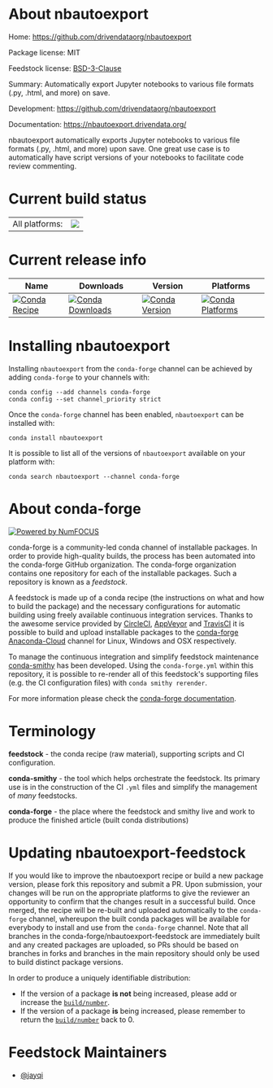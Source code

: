 About nbautoexport
==================

Home: https://github.com/drivendataorg/nbautoexport

Package license: MIT

Feedstock license: [BSD-3-Clause](https://github.com/conda-forge/nbautoexport-feedstock/blob/main/LICENSE.txt)

Summary: Automatically export Jupyter notebooks to various file formats (.py, .html, and more) on save.

Development: https://github.com/drivendataorg/nbautoexport

Documentation: https://nbautoexport.drivendata.org/

nbautoexport automatically exports Jupyter notebooks to various file formats (.py, .html, and more)
upon save. One great use case is to automatically have script versions of your notebooks to
facilitate code review commenting.


Current build status
====================


<table><tr><td>All platforms:</td>
    <td>
      <a href="https://dev.azure.com/conda-forge/feedstock-builds/_build/latest?definitionId=10436&branchName=main">
        <img src="https://dev.azure.com/conda-forge/feedstock-builds/_apis/build/status/nbautoexport-feedstock?branchName=main">
      </a>
    </td>
  </tr>
</table>

Current release info
====================

| Name | Downloads | Version | Platforms |
| --- | --- | --- | --- |
| [![Conda Recipe](https://img.shields.io/badge/recipe-nbautoexport-green.svg)](https://anaconda.org/conda-forge/nbautoexport) | [![Conda Downloads](https://img.shields.io/conda/dn/conda-forge/nbautoexport.svg)](https://anaconda.org/conda-forge/nbautoexport) | [![Conda Version](https://img.shields.io/conda/vn/conda-forge/nbautoexport.svg)](https://anaconda.org/conda-forge/nbautoexport) | [![Conda Platforms](https://img.shields.io/conda/pn/conda-forge/nbautoexport.svg)](https://anaconda.org/conda-forge/nbautoexport) |

Installing nbautoexport
=======================

Installing `nbautoexport` from the `conda-forge` channel can be achieved by adding `conda-forge` to your channels with:

```
conda config --add channels conda-forge
conda config --set channel_priority strict
```

Once the `conda-forge` channel has been enabled, `nbautoexport` can be installed with:

```
conda install nbautoexport
```

It is possible to list all of the versions of `nbautoexport` available on your platform with:

```
conda search nbautoexport --channel conda-forge
```


About conda-forge
=================

[![Powered by
NumFOCUS](https://img.shields.io/badge/powered%20by-NumFOCUS-orange.svg?style=flat&colorA=E1523D&colorB=007D8A)](https://numfocus.org)

conda-forge is a community-led conda channel of installable packages.
In order to provide high-quality builds, the process has been automated into the
conda-forge GitHub organization. The conda-forge organization contains one repository
for each of the installable packages. Such a repository is known as a *feedstock*.

A feedstock is made up of a conda recipe (the instructions on what and how to build
the package) and the necessary configurations for automatic building using freely
available continuous integration services. Thanks to the awesome service provided by
[CircleCI](https://circleci.com/), [AppVeyor](https://www.appveyor.com/)
and [TravisCI](https://travis-ci.com/) it is possible to build and upload installable
packages to the [conda-forge](https://anaconda.org/conda-forge)
[Anaconda-Cloud](https://anaconda.org/) channel for Linux, Windows and OSX respectively.

To manage the continuous integration and simplify feedstock maintenance
[conda-smithy](https://github.com/conda-forge/conda-smithy) has been developed.
Using the ``conda-forge.yml`` within this repository, it is possible to re-render all of
this feedstock's supporting files (e.g. the CI configuration files) with ``conda smithy rerender``.

For more information please check the [conda-forge documentation](https://conda-forge.org/docs/).

Terminology
===========

**feedstock** - the conda recipe (raw material), supporting scripts and CI configuration.

**conda-smithy** - the tool which helps orchestrate the feedstock.
                   Its primary use is in the construction of the CI ``.yml`` files
                   and simplify the management of *many* feedstocks.

**conda-forge** - the place where the feedstock and smithy live and work to
                  produce the finished article (built conda distributions)


Updating nbautoexport-feedstock
===============================

If you would like to improve the nbautoexport recipe or build a new
package version, please fork this repository and submit a PR. Upon submission,
your changes will be run on the appropriate platforms to give the reviewer an
opportunity to confirm that the changes result in a successful build. Once
merged, the recipe will be re-built and uploaded automatically to the
`conda-forge` channel, whereupon the built conda packages will be available for
everybody to install and use from the `conda-forge` channel.
Note that all branches in the conda-forge/nbautoexport-feedstock are
immediately built and any created packages are uploaded, so PRs should be based
on branches in forks and branches in the main repository should only be used to
build distinct package versions.

In order to produce a uniquely identifiable distribution:
 * If the version of a package **is not** being increased, please add or increase
   the [``build/number``](https://docs.conda.io/projects/conda-build/en/latest/resources/define-metadata.html#build-number-and-string).
 * If the version of a package **is** being increased, please remember to return
   the [``build/number``](https://docs.conda.io/projects/conda-build/en/latest/resources/define-metadata.html#build-number-and-string)
   back to 0.

Feedstock Maintainers
=====================

* [@jayqi](https://github.com/jayqi/)

